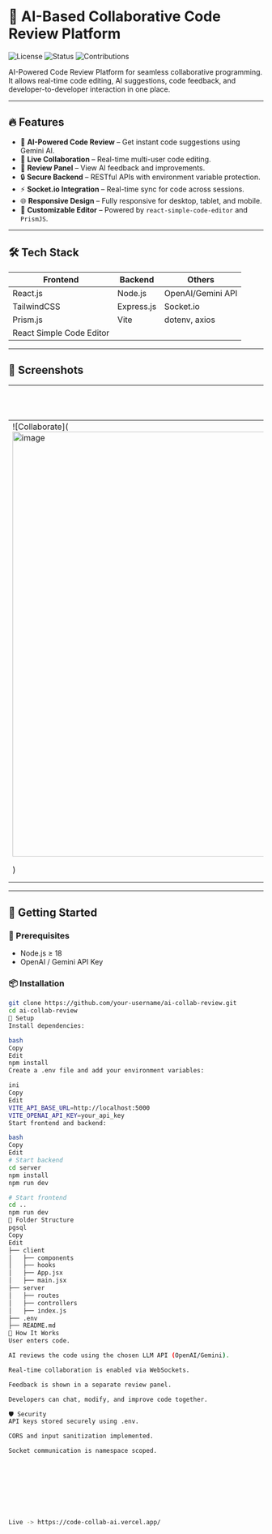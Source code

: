 # 🤖 AI-Based Collaborative Code Review Platform

![License](https://img.shields.io/badge/license-MIT-green)
![Status](https://img.shields.io/badge/status-Active-blue)
![Contributions](https://img.shields.io/badge/contributions-welcome-brightgreen)

AI-Powered Code Review Platform for seamless collaborative programming. It allows real-time code editing, AI suggestions, code feedback, and developer-to-developer interaction in one place.

---

## 🔥 Features

- 🧠 **AI-Powered Code Review** – Get instant code suggestions using Gemini AI.
- 👥 **Live Collaboration** – Real-time multi-user code editing.
- 💬 **Review Panel** – View AI feedback and improvements.
- 🔒 **Secure Backend** – RESTful APIs with environment variable protection.
- ⚡ **Socket.io Integration** – Real-time sync for code across sessions.
- 🌐 **Responsive Design** – Fully responsive for desktop, tablet, and mobile.
- 🧩 **Customizable Editor** – Powered by `react-simple-code-editor` and `PrismJS`.

---

## 🛠️ Tech Stack

| Frontend        | Backend           | Others                  |
|----------------|-------------------|--------------------------|
| React.js        | Node.js           | OpenAI/Gemini API        |
| TailwindCSS     | Express.js        | Socket.io                |
| Prism.js        | Vite              | dotenv, axios            |
| React Simple Code Editor |         |                          |

---

## 📸 Screenshots

| Collaboration Panel | Code Review Panel |
|---------------------|-------------------|
| ![Collaborate](<img width="1340" height="838" alt="image" src="https://github.com/user-attachments/assets/ef279da1-14aa-490e-a52e-9a2d3a2bd679" />
) | ![Review](./screenshots/review.png) |

---

## 🚀 Getting Started

### 🔧 Prerequisites

- Node.js ≥ 18
- OpenAI / Gemini API Key

### 📦 Installation

```bash
git clone https://github.com/your-username/ai-collab-review.git
cd ai-collab-review
📁 Setup
Install dependencies:

bash
Copy
Edit
npm install
Create a .env file and add your environment variables:

ini
Copy
Edit
VITE_API_BASE_URL=http://localhost:5000
VITE_OPENAI_API_KEY=your_api_key
Start frontend and backend:

bash
Copy
Edit
# Start backend
cd server
npm install
npm run dev

# Start frontend
cd ..
npm run dev
📂 Folder Structure
pgsql
Copy
Edit
├── client
│   ├── components
│   ├── hooks
│   ├── App.jsx
│   ├── main.jsx
├── server
│   ├── routes
│   ├── controllers
│   ├── index.js
├── .env
├── README.md
🧠 How It Works
User enters code.

AI reviews the code using the chosen LLM API (OpenAI/Gemini).

Real-time collaboration is enabled via WebSockets.

Feedback is shown in a separate review panel.

Developers can chat, modify, and improve code together.

🛡️ Security
API keys stored securely using .env.

CORS and input sanitization implemented.

Socket communication is namespace scoped.









Live -> https://code-collab-ai.vercel.app/
